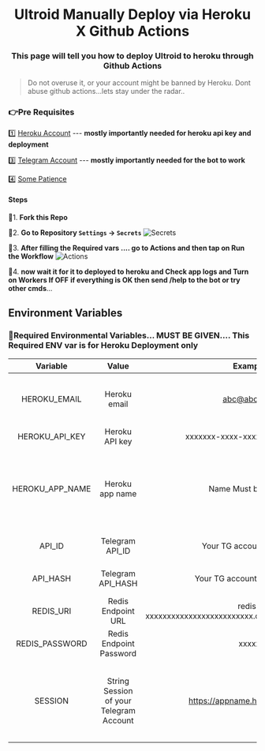 <div align="center">
<h1>Ultroid Manually Deploy via Heroku X Github Actions</h1>
<h3>This page will tell you how to deploy Ultroid to heroku through Github Actions</h3>
</div>

> Do not overuse it, or your account might be banned by Heroku.
> Dont abuse github actions...lets stay under the radar..



### 👉Pre Requisites
1️⃣ [Heroku Account](https://heroku.com) --- **mostly importantly needed for heroku api key and deployment**

3️⃣ [Telegram Account](https://telegram.org) --- **mostly importantly needed for the bot to work** 

4️⃣ [Some Patience](https://www.google.com/search?q=how+to+be+more+patient)

#### Steps

🎈1. **Fork this Repo**

🎈2. **Go to Repository `Settings` -> `Secrets`**
    ![Secrets](assets/step-1.png)

🎈3. **After filling the Required vars .... go to Actions and then tap on Run the Workflow**
    ![Actions](assets/step-2.png)

🎉4. **now wait it for it to deployed to heroku and Check app logs and Turn on Workers If OFF** **if everything is OK then send /help to the bot or try other cmds**...




## Environment Variables

### 🔴Required Environmental Variables... MUST BE GIVEN.... This Required ENV var is for Heroku Deployment only

| Variable | Value | Example | Required | Description |
| :---: | :---: | :---: | :---: | :---: |
| HEROKU_EMAIL | Heroku email | abc@abc.com | True | Just Give the email you used for Heroku Account|
| HEROKU_API_KEY | Heroku API key | xxxxxxx-xxxx-xxxx-xxxx-xxxxxx | True | Get it from [Heroku](https://dashboard.heroku.com/account/applications/authorizations/new) |
| HEROKU_APP_NAME | Heroku app name | Name Must be unique | True | Heroku app name that needs to be Updated or Created (Should be in lowercase) |
| API_ID | Telegram API_ID | Your TG account's API_ID | True | Get this value from [TELEGRAM](https://my.telegram.org/apps). |
| API_HASH | Telegram API_HASH | Your TG account's API_HASH | True | Get this value from [TELEGRAM](https://my.telegram.org/apps). |
| REDIS_URI | Redis Endpoint URL | redis-xxxxxxxxxxxxxxxxxxxxxxxxx.cloud.redislabs.com:xxxxx | True | Get this value from [TELEGRAM](https://redislabs.com). |
| REDIS_PASSWORD | Redis Endpoint Password | xxxxx | True | Get this value from [TELEGRAM](https://redislabs.com) |
| SESSION  | String Session of your Telegram Account | https://appname.herokuapp.com  | True | Get this from [Repl Run](https://repl.it/@TeamUltroid/UltroidStringSession#main.py) **(The bot will NOT work without a session string!!)** |
